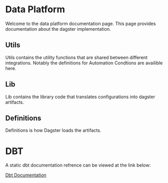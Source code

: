 # Data Platform

Welcome to the data platform documentation page.
This page provides documentation about the dagster implementation.

## Utils
Utils contains the utility functions that are shared between different integrations.  Notably the definitions for Automation Condtions are availible here.

## Lib
Lib contains the library code that translates configurations into dagster artifacts.

## Definitions
Definitions is how Dagster loads the artifacts.


# DBT
A static dbt documentation refrence can be viewed at the link below:

<a href="dbt/"> Dbt Documentation</a>